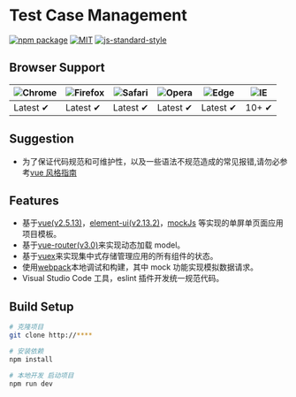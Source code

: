 # Test Case Management

[![npm package](https://img.shields.io/npm/v/vue.svg)](https://www.npmjs.com/package/vue)
[![MIT](https://img.shields.io/dub/l/vibe-d.svg?style=flat-square)](http://opensource.org/licenses/MIT)
[![js-standard-style](https://img.shields.io/badge/code%20style-standard-brightgreen.svg)](http://standardjs.com)


## Browser Support

| ![Chrome](https://raw.github.com/alrra/browser-logos/master/src/chrome/chrome_48x48.png) | ![Firefox](https://raw.github.com/alrra/browser-logos/master/src/firefox/firefox_48x48.png) | ![Safari](https://raw.github.com/alrra/browser-logos/master/src/safari/safari_48x48.png) | ![Opera](https://raw.github.com/alrra/browser-logos/master/src/opera/opera_48x48.png) | ![Edge](https://raw.github.com/alrra/browser-logos/master/src/edge/edge_48x48.png) | ![IE](https://raw.github.com/alrra/browser-logos/master/src/archive/internet-explorer_9-11/internet-explorer_9-11_48x48.png) |
| ---------------------------------------------------------------------------------------- | ------------------------------------------------------------------------------------------- | ---------------------------------------------------------------------------------------- | ------------------------------------------------------------------------------------- | ---------------------------------------------------------------------------------- | ---------------------------------------------------------------------------------------------------------------------------- |
| Latest ✔                                                                                 | Latest ✔                                                                                    | Latest ✔                                                                                 | Latest ✔                                                                              | Latest ✔                                                                           | 10+ ✔                                                                                                                        |

## Suggestion

* 为了保证代码规范和可维护性，以及一些语法不规范造成的常见报错,请勿必参考[vue 风格指南](https://cn.vuejs.org/v2/style-guide/)

## Features

* 基于[vue(v2.5.13)](https://github.com/vuejs)，[element-ui(v2.13.2)](https://github.com/ElemeFE/element)，[mockJs](https://github.com/nuysoft/Mock) 等实现的单屏单页面应用项目模板。
* 基于[vue-router(v3.0)](https://github.com/vuejs/vue-router)来实现动态加载 model。
* 基于[vuex](https://github.com/vuejs/vuex)来实现集中式存储管理应用的所有组件的状态。
* 使用[webpack](https://github.com/webpack/webpack)本地调试和构建，其中 mock 功能实现模拟数据请求。
* Visual Studio Code 工具，eslint 插件开发统一规范代码。

## Build Setup

```bash
# 克隆项目
git clone http://****

# 安装依赖
npm install

# 本地开发 启动项目
npm run dev
```
